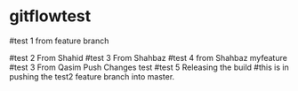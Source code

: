 # gitflowtest
#test 1 from feature branch

#test 2 From Shahid
#test 3 From Shahbaz
#test 4 from Shahbaz myfeature
#test 3 From Qasim Push Changes test
#test 5 Releasing the build
#this is in pushing the test2 feature branch into master.
